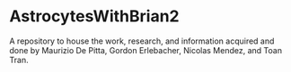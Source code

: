 # AstrocytesWithBrian2
A repository to house the work, research, and information acquired and done by Maurizio De Pitta,  Gordon Erlebacher, Nicolas Mendez, and Toan Tran.
